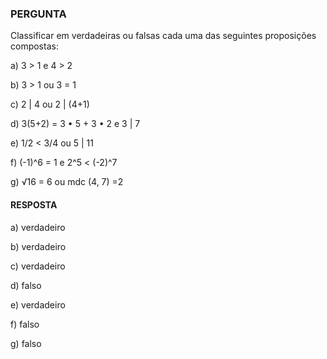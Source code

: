 ### PERGUNTA

Classificar em verdadeiras ou falsas cada uma das seguintes proposições compostas:

a) 3 > 1 e 4 > 2

b) 3 > 1 ou 3 = 1

c) 2 | 4 ou 2 | (4+1)

d) 3(5+2) = 3 • 5 + 3 • 2 e 3 | 7

e) 1/2 < 3/4 ou 5 | 11

f) (-1)^6 = 1 e 2^5 < (-2)^7

g) √16 = 6 ou mdc (4, 7) =2

#### RESPOSTA

a) verdadeiro

b) verdadeiro

c) verdadeiro

d) falso

e) verdadeiro

f) falso

g) falso
